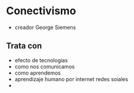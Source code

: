 # Conectivismo
* creador George Siemens
## Trata con
* efecto de tecnologias
* como nos comunicamos
* como aprendemos
* aprendizaje humano por internet redes soiales
* 
<!--stackedit_data:
eyJoaXN0b3J5IjpbLTYyODk5NjAzMF19
-->